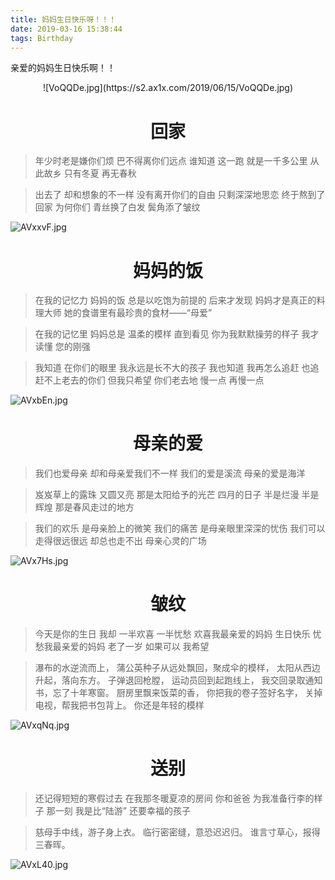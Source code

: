 ```yaml
---
title: 妈妈生日快乐呀！！！
date: 2019-03-16 15:38:44
tags: Birthday
---
```

亲爱的妈妈生日快乐啊！！

<center>![VoQQDe.jpg](https://s2.ax1x.com/2019/06/15/VoQQDe.jpg)</center>

<!--more-->

# <center>回家</center>
> 年少时老是嫌你们烦
巴不得离你们远点
谁知道
这一跑
就是一千多公里
从此故乡
只有冬夏
再无春秋

> 出去了
却和想象的不一样
没有离开你们的自由
只剩深深地思恋
终于熬到了回家
为何你们
青丝换了白发
鬓角添了皱纹

![AVxxvF.jpg](https://s2.ax1x.com/2019/03/16/AVxxvF.jpg)

# <center>妈妈的饭</center>
> 在我的记忆力
妈妈的饭
总是以吃饱为前提的
后来才发现
妈妈才是真正的料理大师
她的食谱里有最珍贵的食材——“母爱”

> 在我的记忆里
妈妈总是
温柔的模样
直到看见
你为我默默操劳的样子
我才读懂
您的刚强

> 我知道
在你们的眼里
我永远是长不大的孩子
我也知道
我再怎么追赶
也追赶不上老去的你们
但我只希望
你们老去地
慢一点
再慢一点

![AVxbEn.jpg](https://s2.ax1x.com/2019/03/16/AVxbEn.jpg)

# <center>母亲的爱</center>
> 我们也爱母亲
却和母亲爱我们不一样
我们的爱是溪流
母亲的爱是海洋

> 岌岌草上的露珠
又圆又亮
那是太阳给予的光芒
四月的日子
半是烂漫
半是辉煌
那是春风走过的地方

> 我们的欢乐
是母亲脸上的微笑
我们的痛苦
是母亲眼里深深的忧伤
我们可以走得很远很远
却总也走不出
母亲心灵的广场 

![AVx7Hs.jpg](https://s2.ax1x.com/2019/03/16/AVx7Hs.jpg)

# <center>皱纹</center>
> 今天是你的生日
我却
一半欢喜
一半忧愁
欢喜我最亲爱的妈妈
生日快乐
忧愁我最亲爱的妈妈
老了一岁
如果可以
我希望

> 瀑布的水逆流而上，
蒲公英种子从远处飘回，聚成伞的模样，
太阳从西边升起，落向东方。
子弹退回枪膛，
运动员回到起跑线上，
我交回录取通知书，忘了十年寒窗。
厨房里飘来饭菜的香，
你把我的卷子签好名字，
关掉电视，帮我把书包背上。
你还是年轻的模样

![AVxqNq.jpg](https://s2.ax1x.com/2019/03/16/AVxqNq.jpg)

# <center>送别</center>
> 还记得短短的寒假过去
在我那冬暖夏凉的房间
你和爸爸
为我准备行李的样子
那一刻
我是比“陆游”
还要幸福的孩子

> 慈母手中线，游子身上衣。
临行密密缝，意恐迟迟归。
谁言寸草心，报得三春晖。

![AVxL40.jpg](https://s2.ax1x.com/2019/03/16/AVxL40.jpg)